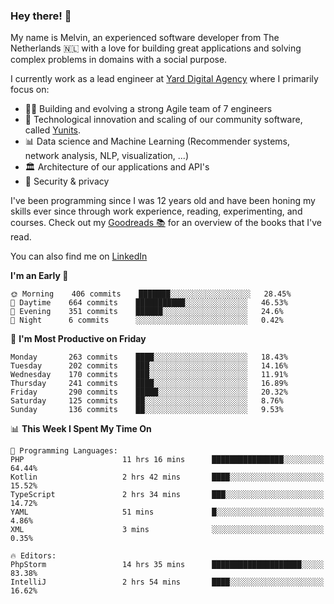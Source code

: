 ### Hey there! 👋

My name is Melvin, an experienced software developer from The Netherlands 🇳🇱 with a love for building great applications and solving complex problems in domains with a social purpose. 

I currently work as a lead engineer at [Yard Digital Agency](https://github.com/yardinternet) where I primarily focus on:

* 👏🏼 Building and evolving a strong Agile team of 7 engineers
* 🚀 Technological innovation and scaling of our community software, called [Yunits](https://www.yunits.com/).
* 📊 Data science and Machine Learning (Recommender systems, network analysis, NLP, visualization, ...)
* 🏛 Architecture of our applications and API's
* 🔐 Security & privacy

I've been programming since I was 12 years old and have been honing my skills ever since through work experience, reading, experimenting, and courses.
Check out my [Goodreads 📚](https://goodreads.com/melvinkoopmans) for an overview of the books that I've read. 

You can also find me on [LinkedIn](https://www.linkedin.com/in/melvinkoopmans)

<!--START_SECTION:waka-->
**I'm an Early 🐤** 

```text
🌞 Morning    406 commits    ███████░░░░░░░░░░░░░░░░░░   28.45% 
🌆 Daytime    664 commits    ███████████░░░░░░░░░░░░░░   46.53% 
🌃 Evening    351 commits    ██████░░░░░░░░░░░░░░░░░░░   24.6% 
🌙 Night      6 commits      ░░░░░░░░░░░░░░░░░░░░░░░░░   0.42%

```
📅 **I'm Most Productive on Friday** 

```text
Monday       263 commits    ████░░░░░░░░░░░░░░░░░░░░░   18.43% 
Tuesday      202 commits    ███░░░░░░░░░░░░░░░░░░░░░░   14.16% 
Wednesday    170 commits    ███░░░░░░░░░░░░░░░░░░░░░░   11.91% 
Thursday     241 commits    ████░░░░░░░░░░░░░░░░░░░░░   16.89% 
Friday       290 commits    █████░░░░░░░░░░░░░░░░░░░░   20.32% 
Saturday     125 commits    ██░░░░░░░░░░░░░░░░░░░░░░░   8.76% 
Sunday       136 commits    ██░░░░░░░░░░░░░░░░░░░░░░░   9.53%

```


📊 **This Week I Spent My Time On** 

```text
💬 Programming Languages: 
PHP                      11 hrs 16 mins      ████████████████░░░░░░░░░   64.44% 
Kotlin                   2 hrs 42 mins       ████░░░░░░░░░░░░░░░░░░░░░   15.52% 
TypeScript               2 hrs 34 mins       ███░░░░░░░░░░░░░░░░░░░░░░   14.72% 
YAML                     51 mins             █░░░░░░░░░░░░░░░░░░░░░░░░   4.86% 
XML                      3 mins              ░░░░░░░░░░░░░░░░░░░░░░░░░   0.35%

🔥 Editors: 
PhpStorm                 14 hrs 35 mins      ████████████████████░░░░░   83.38% 
IntelliJ                 2 hrs 54 mins       ████░░░░░░░░░░░░░░░░░░░░░   16.62%

```


<!--END_SECTION:waka-->
